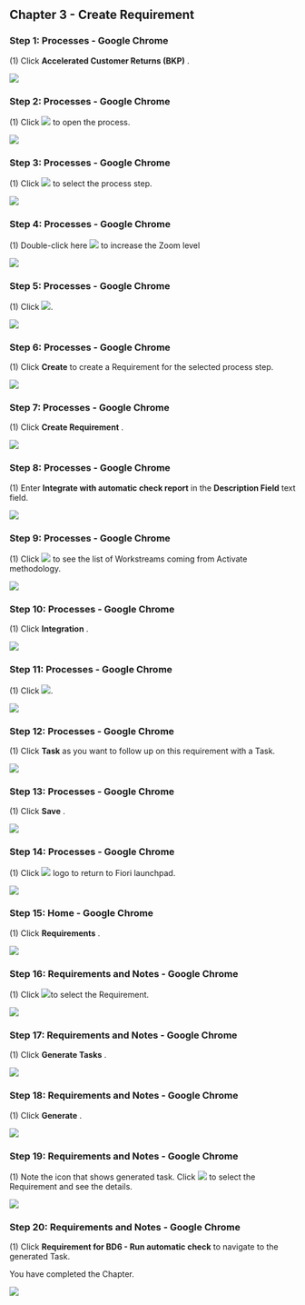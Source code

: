 ﻿## Chapter 3 \- Create Requirement

### Step 1: Processes - Google Chrome



\(1\) Click  **Accelerated Customer Returns \(BKP\)** .

![](Markdown_files/img_0.png)



### Step 2: Processes - Google Chrome



\(1\) Click  ![](Markdown_files/fieldicon.png) to open the process.

![](Markdown_files/img_000.png)



### Step 3: Processes - Google Chrome



\(1\) Click  ![](Markdown_files/fieldicon00.png) to select the process step.

![](Markdown_files/img_001.png)



### Step 4: Processes - Google Chrome



\(1\) Double\-click here  ![](Markdown_files/fieldicon01.png) to increase the Zoom level

![](Markdown_files/img_002.png)



### Step 5: Processes - Google Chrome



\(1\) Click  ![](Markdown_files/fieldicon02.png).

![](Markdown_files/img_003.png)



### Step 6: Processes - Google Chrome



\(1\) Click  **Create** to create a Requirement for the selected process step.

![](Markdown_files/img_004.png)



### Step 7: Processes - Google Chrome



\(1\) Click  **Create Requirement** .

![](Markdown_files/img_005.png)



### Step 8: Processes - Google Chrome



\(1\) Enter  **Integrate with automatic check report**  in the  **Description Field**  text field.

![](Markdown_files/img_006.png)



### Step 9: Processes - Google Chrome



\(1\) Click  ![](Markdown_files/fieldicon03.png) to see the list of Workstreams coming from Activate methodology.

![](Markdown_files/img_007.png)



### Step 10: Processes - Google Chrome



\(1\) Click  **Integration** .

![](Markdown_files/img_008.png)



### Step 11: Processes - Google Chrome



\(1\) Click  ![](Markdown_files/fieldicon04.png).

![](Markdown_files/img_009.png)



### Step 12: Processes - Google Chrome



\(1\) Click  **Task** as you want to follow up on this requirement with a Task.

![](Markdown_files/img_010.png)



### Step 13: Processes - Google Chrome



\(1\) Click  **Save** .

![](Markdown_files/img_011.png)



### Step 14: Processes - Google Chrome



\(1\) Click  ![](Markdown_files/fieldicon05.png) logo to return to Fiori launchpad.

![](Markdown_files/img_012.png)



### Step 15: Home - Google Chrome



\(1\) Click  **Requirements** .

![](Markdown_files/img_013.png)



### Step 16: Requirements and Notes - Google Chrome



\(1\) Click  ![](Markdown_files/fieldicon_74.png)to select the Requirement.

![](Markdown_files/img_014.png)



### Step 17: Requirements and Notes - Google Chrome



\(1\) Click  **Generate Tasks** .

![](Markdown_files/img_015.png)



### Step 18: Requirements and Notes - Google Chrome



\(1\) Click  **Generate** .

![](Markdown_files/img_016.png)



### Step 19: Requirements and Notes - Google Chrome



\(1\) Note the icon that shows generated task. Click  ![](Markdown_files/fieldicon_76.png)  to select the Requirement and see the details.

![](Markdown_files/img_017.png)



### Step 20: Requirements and Notes - Google Chrome



\(1\) Click  **Requirement for BD6 \- Run automatic check** to navigate to the generated Task. 

 

You have completed the Chapter.

![](Markdown_files/img_018.png)



